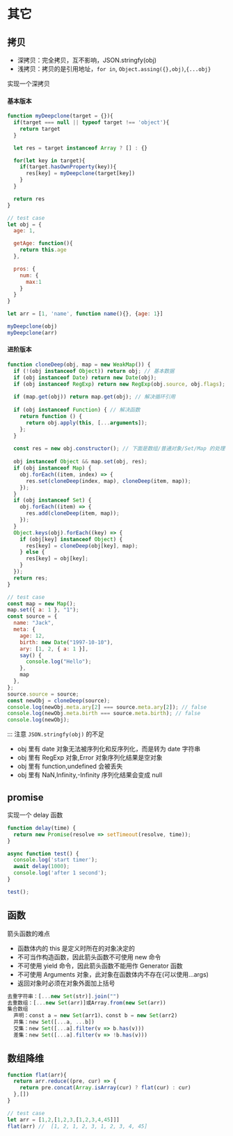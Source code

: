 # 其它

## 拷贝
- 深拷贝：完全拷贝，互不影响，JSON.stringfy(obj)
- 浅拷贝：拷贝的是引用地址，`for in`, `Object.assing({},obj)`,`{...obj}`

实现一个深拷贝

#### 基本版本
```js
function myDeepclone(target = {}){
  if(target === null || typeof target !== 'object'){
    return target
  }

  let res = target instanceof Array ? [] : {}

  for(let key in target){
    if(target.hasOwnProperty(key)){
      res[key] = myDeepclone(target[key])
    }
  }

  return res
}

// test case
let obj = {
  age: 1,

  getAge: function(){
    return this.age
  },

  pros: {
    num: {
      max:1
    }
  }
}

let arr = [1, 'name', function name(){}, {age: 1}]

myDeepclone(obj)
myDeepclone(arr)
```
#### 进阶版本

```js
function cloneDeep(obj, map = new WeakMap()) {
  if (!(obj instanceof Object)) return obj; // 基本数据
  if (obj instanceof Date) return new Date(obj);
  if (obj instanceof RegExp) return new RegExp(obj.source, obj.flags);
  
  if (map.get(obj)) return map.get(obj); // 解决循环引用
  
  if (obj instanceof Function) { // 解决函数
    return function () {
      return obj.apply(this, [...arguments]);
    };
  }
  
  const res = new obj.constructor(); // 下面是数组/普通对象/Set/Map 的处理
  
  obj instanceof Object && map.set(obj, res);
  if (obj instanceof Map) {
    obj.forEach((item, index) => {
      res.set(cloneDeep(index, map), cloneDeep(item, map));
    });
  }
  if (obj instanceof Set) {
    obj.forEach((item) => {
      res.add(cloneDeep(item, map));
    });
  }
  Object.keys(obj).forEach((key) => {
    if (obj[key] instanceof Object) {
      res[key] = cloneDeep(obj[key], map);
    } else {
      res[key] = obj[key];
    }
  });
  return res;
}

// test case
const map = new Map();
map.set({ a: 1 }, "1");
const source = {
  name: "Jack",
  meta: {
    age: 12,
    birth: new Date("1997-10-10"),
    ary: [1, 2, { a: 1 }],
    say() {
      console.log("Hello");
    },
    map
  },
};
source.source = source;
const newObj = cloneDeep(source);
console.log(newObj.meta.ary[2] === source.meta.ary[2]); // false
console.log(newObj.meta.birth === source.meta.birth); // false
console.log(newObj);

```

::: 注意
`JSON.stringfy(obj)` 的不足
- obj 里有 date 对象无法被序列化和反序列化，而是转为 date 字符串
- obj 里有 RegExp 对象,Error 对象序列化结果是空对象
- obj 里有 function,undefined 会被丢失
- obj 里有 NaN,Infinity,-Infinity 序列化结果会变成 null

## promise

实现一个 delay 函数

```js
function delay(time) {
  return new Promise(resolve => setTimeout(resolve, time));
}

async function test() {
  console.log('start timer');
  await delay(1000);
  console.log('after 1 second');
}

test();
```

## 函数

箭头函数的难点
- 函数体内的 this 是定义时所在的对象决定的
- 不可当作构造函数，因此箭头函数不可使用 new 命令
- 不可使用 yield 命令，因此箭头函数不能用作 Generator 函数
- 不可使用 Arguments 对象，此对象在函数体内不存在(可以使用...args)
- 返回对象时必须在对象外面加上括号

```js
去重字符串：[...new Set(str)].join("")
去重数组：[...new Set(arr)]或Array.from(new Set(arr))
集合数组
  声明：const a = new Set(arr1)、const b = new Set(arr2)
  并集：new Set([...a, ...b])
  交集：new Set([...a].filter(v => b.has(v)))
  差集：new Set([...a].filter(v => !b.has(v)))
```

## 数组降维
```js
function flat(arr){
  return arr.reduce((pre, cur) => {
    return pre.concat(Array.isArray(cur) ? flat(cur) : cur)
  },[])
}

// test case 
let arr = [1,2,[1,2,3,[1,2,3,4,45]]]
flat(arr) //  [1, 2, 1, 2, 3, 1, 2, 3, 4, 45]
```
